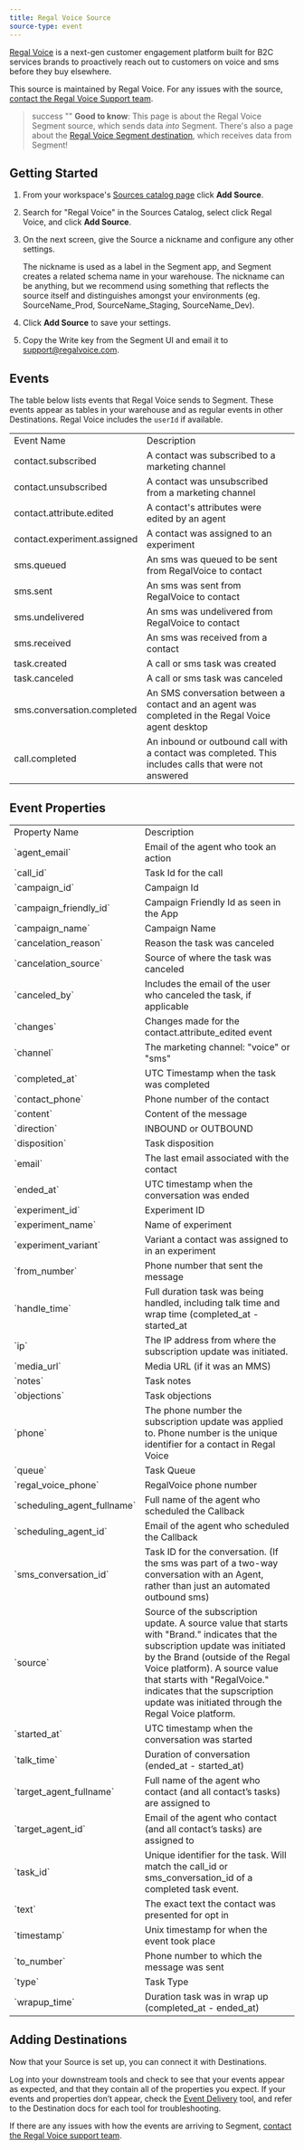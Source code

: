 ```yaml
---
title: Regal Voice Source
source-type: event
---
```


[Regal Voice](https://regalvoice.com/?utm_source=segmentio&utm_medium=docs&utm_campaign=partners) is a next-gen customer engagement platform built for B2C services brands to proactively reach out to customers on voice and sms before they buy elsewhere.

This source is maintained by Regal Voice. For any issues with the source, [contact the Regal Voice Support team](mailto:support@regalvoice.com).

> success ""
> **Good to know**: This page is about the Regal Voice Segment source, which sends data _into_ Segment. There's also a page about the [Regal Voice Segment destination](/docs/connections/destinations/catalog/regal-voice/), which receives data from Segment!

## Getting Started

1. From your workspace's [Sources catalog page](https://app.segment.com/goto-my-workspace/sources/catalog) click **Add Source**.
2. Search for "Regal Voice" in the Sources Catalog, select click Regal Voice, and click **Add Source**.
3. On the next screen, give the Source a nickname and configure any other settings.

   The nickname is used as a label in the Segment app, and Segment creates a related schema name in your warehouse.  The nickname can be anything, but we recommend using something that reflects the source itself and distinguishes amongst your environments (eg. SourceName_Prod, SourceName_Staging, SourceName_Dev).
5. Click **Add Source** to save your settings.
6. Copy the Write key from the Segment UI and email it to support@regalvoice.com.

## Events

The table below lists events that Regal Voice sends to Segment. These events appear as tables in your warehouse and as regular events in other Destinations. Regal Voice includes the `userId` if available.

<table>
  <tr>
   <td>Event Name</td>
   <td>Description</td>
  </tr>
  <tr>
   <td>contact.subscribed</td>
   <td>A contact was subscribed to a marketing channel</td>
  </tr>
  <tr>
   <td>contact.unsubscribed</td>
   <td>A contact was unsubscribed from a marketing channel</td>
  </tr>
  <tr>
    <td>contact.attribute.edited</td>
    <td>A contact's attributes were edited by an agent</td>
  </tr>
  <tr>
    <td>contact.experiment.assigned</td>
    <td>A contact was assigned to an experiment</td>
  </tr>
  <tr>
   <td>sms.queued</td>
   <td>An sms was queued to be sent from RegalVoice to contact</td>
  </tr>
  <tr>
   <td>sms.sent</td>
   <td>An sms was sent from RegalVoice to contact</td>
  </tr>
  <tr>
   <td>sms.undelivered</td>
   <td>An sms was undelivered from RegalVoice to contact</td>
  </tr>
  <tr>
   <td>sms.received</td>
   <td>An sms was received from a contact</td>
  </tr>
  <tr>
   <td>task.created</td>
   <td>A call or sms task was created</td>
  </tr>
  <tr>
    <td>task.canceled</td>
    <td>A call or sms task was canceled</td>
  </tr>
  <tr>
   <td>sms.conversation.completed</td>
   <td>An SMS conversation between a contact and an agent was completed in the Regal Voice agent desktop</td>
  </tr>
  <tr>
   <td>call.completed</td>
   <td>An inbound or outbound call with a contact was completed. This includes calls that were not answered</td>
  </tr>
</table>

## Event Properties

<table>
  <tr>
   <td>Property Name</td>
   <td>Description</td>
  </tr>
  <tr>
   <td>`agent_email`</td>
   <td>Email of the agent who took an action</td>
  </tr>
  <tr>
   <td>`call_id`</td>
   <td>Task Id for the call</td>
  </tr>
  <tr>
   <td>`campaign_id`</td>
   <td>Campaign Id</td>
  </tr>
  <tr>
   <td>`campaign_friendly_id`</td>
   <td>Campaign Friendly Id as seen in the App</td>
  </tr>
  <tr>
   <td>`campaign_name`</td>
   <td>Campaign Name</td>
  </tr>
  <tr>
    <td>`cancelation_reason`</td>
    <td>Reason the task was canceled</td>
  </tr>
  <tr>
    <td>`cancelation_source`</td>
    <td>Source of where the task was canceled</td>
  </tr>
  <tr>
    <td>`canceled_by`</td>
    <td>Includes the email of the user who canceled the task, if applicable</td>
  </tr>
  <tr>
   <td>`changes`</td>
   <td>Changes made for the contact.attribute_edited event</td>
  </tr>
  <tr>
   <td>`channel`</td>
   <td>The marketing channel: "voice" or "sms"</td>
  </tr>
  <tr>
   <td>`completed_at`</td>
   <td>UTC Timestamp when the task was completed</td>
  </tr>
  <tr>
   <td>`contact_phone`</td>
   <td>Phone number of the contact</td>
  </tr>
  <tr>
   <td>`content`</td>
   <td>Content of the message</td>
  </tr>
  <tr>
   <td>`direction`</td>
   <td>INBOUND or OUTBOUND</td>
  </tr>
  <tr>
   <td>`disposition`</td>
   <td>Task disposition</td>
  </tr>
  <tr>
   <td>`email`</td>
   <td>The last email associated with the contact</td>
  </tr>
  <tr>
   <td>`ended_at`</td>
   <td>UTC timestamp when the conversation was ended</td>
  </tr>
  <tr>
    <td>`experiment_id`</td>
    <td>Experiment ID</td>
  </tr>
  <tr>
    <td>`experiment_name`</td>
    <td>Name of experiment</td>
  </tr>
  <tr>
   <td>`experiment_variant`</td>
   <td>Variant a contact was assigned to in an experiment</td>
  </tr>
  <tr>
   <td>`from_number`</td>
   <td>Phone number that sent the message</td>
  </tr>
  <tr>
   <td>`handle_time`</td>
   <td>Full duration task was being handled, including talk time and wrap time (completed_at - started_at</td>
  </tr>
  <tr>
   <td>`ip`</td>
   <td>The IP address from where the subscription update was initiated.</td>
  </tr>
  <tr>
   <td>`media_url`</td>
   <td>Media URL (if it was an MMS)</td>
  </tr>
  <tr>
   <td>`notes`</td>
   <td>Task notes</td>
  </tr>
  <tr>
   <td>`objections`</td>
   <td>Task objections</td>
  </tr>
  <tr>
   <td>`phone`</td>
   <td>The phone number the subscription update was applied to. Phone number is the unique identifier for a contact in Regal Voice</td>
  </tr>
  <tr>
   <td>`queue`</td>
   <td>Task Queue</td>
  </tr>
  <tr>
   <td>`regal_voice_phone`</td>
   <td>RegalVoice phone number</td>
  </tr>
  <tr>
   <td>`scheduling_agent_fullname`</td>
   <td>Full name of the agent who scheduled the Callback</td>
  </tr>
  <tr>
   <td>`scheduling_agent_id`</td>
   <td>Email of the agent who scheduled the Callback</td>
  </tr>
  <tr>
   <td>`sms_conversation_id`</td>
   <td>Task ID for the conversation. (If the sms was part of a two-way conversation with an Agent, rather than just an automated outbound sms)</td>
  </tr>
  <tr>
   <td>`source`</td>
   <td>Source of the subscription update.
   A source value that starts with "Brand." indicates that the subscription update was initiated by the Brand (outside of the Regal Voice platform).
   A source value that starts with "RegalVoice." indicates that the supscription update was initiated through the Regal Voice platform. </td>
  </tr>
  <tr>
   <td>`started_at`</td>
   <td>UTC timestamp when the conversation was started</td>
  </tr>  
  <tr>
   <td>`talk_time`</td>
   <td>Duration of conversation (ended_at - started_at)</td>
  </tr>
  <tr>
    <td>`target_agent_fullname`</td>
    <td>Full name of the agent who contact (and all contact’s tasks) are assigned to</td>
  </tr>
  <tr>
   <td>`target_agent_id`</td>
   <td>Email of the agent who contact (and all contact’s tasks) are assigned to</td>
  </tr>
  <tr>
   <td>`task_id`</td>
   <td>Unique identifier for the task. Will match the call_id or sms_conversation_id of a completed task event.</td>
  </tr>
  <tr>
   <td>`text`</td>
   <td>The exact text the contact was presented for opt in</td>
  </tr>
  <tr>
   <td>`timestamp`</td>
   <td>Unix timestamp for when the event took place</td>
  </tr>
  <tr>
   <td>`to_number`</td>
   <td>Phone number to which the message was sent</td>
  </tr>
  <tr>
   <td>`type`</td>
   <td>Task Type</td>
  </tr>
  <tr>
   <td>`wrapup_time`</td>
   <td>Duration task was in wrap up (completed_at - ended_at)</td>
  </tr>
</table>

## Adding Destinations

Now that your Source is set up, you can connect it with Destinations.

Log into your downstream tools and check to see that your events appear as expected, and that they contain all of the properties you expect. If your events and properties don’t appear, check the [Event Delivery](https://segment.com/docs/connections/event-delivery/) tool, and refer to the Destination docs for each tool for troubleshooting.

If there are any issues with how the events are arriving to Segment, [contact the Regal Voice support team](mailto:support@regalvoice.com).
